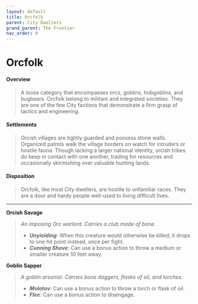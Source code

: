 ```yaml
---
layout: default
title: Orcfolk
parent: City Dwellers
grand_parent: The Frontier
nav_order: 0
---
```


# Orcfolk

#### Overview

> A loose category that encompasses orcs, goblins, hobgoblins, and bugbears. Orcfolk belong to militant and integrated societies. They are one of the few City factions that demonstrate a firm grasp of tactics and engineering. 

#### Settlements

> Orcish villages are tightly guarded and possess stone walls. Organized patrols walk the village borders on watch for intruders or hostile fauna. Though lacking a larger national identity, orcish tribes do keep in contact with one another, trading for resources and occasionally skirmishing over valuable hunting lands.

#### Disposition

> Orcfolk, like most City dwellers, are hostile to unfamiliar races. They are a dour and hardy people well-used to living difficult lives. 

---

**Orcish Savage**

> _An imposing Orc warlord. Carries a club made of bone._
>
> * ***Unyielding***: When this creature would otherwise be killed, it drops to one hit point instead, once per fight.
> * ***Cunning Shove***: Can use a bonus action to throw a medium or smaller creature 10 feet away.

**Goblin Sapper**

> _A goblin arsonist. Carries bone daggers, flasks of oil, and torches._
>
> * ***Molotov***: Can use a bonus action to throw a torch or flask of oil.
> * ***Flee***: Can use a bonus action to disengage.